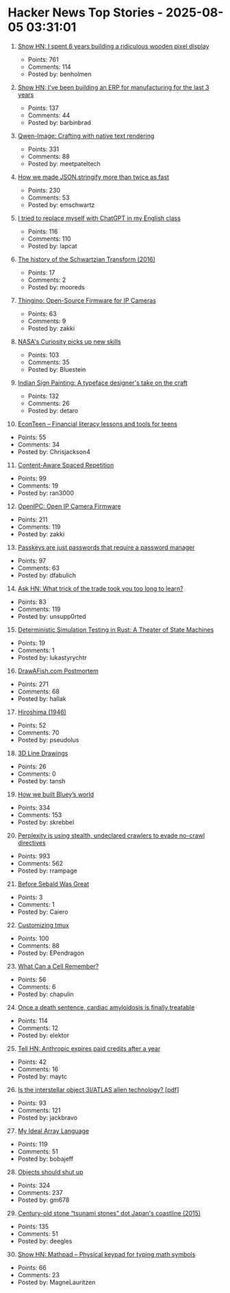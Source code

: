 # Hacker News Top Stories - 2025-08-05 03:31:01

1. [Show HN: I spent 6 years building a ridiculous wooden pixel display](https://benholmen.com/blog/kilopixel/)
   - Points: 761
   - Comments: 114
   - Posted by: benholmen

2. [Show HN: I've been building an ERP for manufacturing for the last 3 years](https://github.com/crbnos/carbon)
   - Points: 137
   - Comments: 44
   - Posted by: barbinbrad

3. [Qwen-Image: Crafting with native text rendering](https://qwenlm.github.io/blog/qwen-image/)
   - Points: 331
   - Comments: 88
   - Posted by: meetpateltech

4. [How we made JSON.stringify more than twice as fast](https://v8.dev/blog/json-stringify)
   - Points: 230
   - Comments: 53
   - Posted by: emschwartz

5. [I tried to replace myself with ChatGPT in my English class](https://lithub.com/what-happened-when-i-tried-to-replace-myself-with-chatgpt-in-my-english-classroom/)
   - Points: 116
   - Comments: 110
   - Posted by: lapcat

6. [The history of the Schwartzian Transform (2016)](https://www.perl.com/article/the-history-of-the-schwartzian-transform/)
   - Points: 17
   - Comments: 2
   - Posted by: mooreds

7. [Thingino: Open-Source Firmware for IP Cameras](https://thingino.com/)
   - Points: 63
   - Comments: 9
   - Posted by: zakki

8. [NASA's Curiosity picks up new skills](https://www.jpl.nasa.gov/news/marking-13-years-on-mars-nasas-curiosity-picks-up-new-skills/)
   - Points: 103
   - Comments: 35
   - Posted by: Bluestein

9. [Indian Sign Painting: A typeface designer's take on the craft](https://bl.ag/indian-sign-painting-a-typeface-designers-take-on-the-craft/)
   - Points: 132
   - Comments: 26
   - Posted by: detaro

10. [EconTeen – Financial literacy lessons and tools for teens](https://econteen.com/)
   - Points: 55
   - Comments: 34
   - Posted by: Chrisjackson4

11. [Content-Aware Spaced Repetition](https://www.giacomoran.com/blog/content-aware-sr/)
   - Points: 99
   - Comments: 19
   - Posted by: ran3000

12. [OpenIPC: Open IP Camera Firmware](https://openipc.org/à)
   - Points: 211
   - Comments: 119
   - Posted by: zakki

13. [Passkeys are just passwords that require a password manager](https://danfabulich.medium.com/passkeys-are-just-passwords-that-require-a-password-manager-ebb7f2fdcadf)
   - Points: 97
   - Comments: 63
   - Posted by: dfabulich

14. [Ask HN: What trick of the trade took you too long to learn?](undefined)
   - Points: 83
   - Comments: 119
   - Posted by: unsupp0rted

15. [Deterministic Simulation Testing in Rust: A Theater of State Machines](https://www.polarsignals.com/blog/posts/2025/07/08/dst-rust)
   - Points: 19
   - Comments: 1
   - Posted by: lukastyrychtr

16. [DrawAFish.com Postmortem](https://aldenhallak.com/blog/posts/draw-a-fish-postmortem.html)
   - Points: 271
   - Comments: 68
   - Posted by: hallak

17. [Hiroshima (1946)](https://www.newyorker.com/magazine/1946/08/31/hiroshima)
   - Points: 52
   - Comments: 70
   - Posted by: pseudolus

18. [3D Line Drawings](https://amritkwatra.com/experiments/3d-line-drawings)
   - Points: 26
   - Comments: 0
   - Posted by: tansh

19. [How we built Bluey’s world](https://www.itsnicethat.com/features/how-we-built-bluey-s-world-cartoon-background-scenery-art-director-catriona-drummond-animation-090725)
   - Points: 334
   - Comments: 153
   - Posted by: skrebbel

20. [Perplexity is using stealth, undeclared crawlers to evade no-crawl directives](https://blog.cloudflare.com/perplexity-is-using-stealth-undeclared-crawlers-to-evade-website-no-crawl-directives/)
   - Points: 993
   - Comments: 562
   - Posted by: rrampage

21. [Before Sebald Was Great](https://www.thenation.com/article/culture/wg-sebald-silent-catastrophes/)
   - Points: 3
   - Comments: 1
   - Posted by: Caiero

22. [Customizing tmux](https://evgeniipendragon.com/posts/customizing-tmux-and-making-it-less-dreadful/)
   - Points: 100
   - Comments: 88
   - Posted by: EPendragon

23. [What Can a Cell Remember?](https://www.quantamagazine.org/what-can-a-cell-remember-20250730/)
   - Points: 56
   - Comments: 6
   - Posted by: chapulin

24. [Once a death sentence, cardiac amyloidosis is finally treatable](https://www.nytimes.com/2025/08/04/well/cardiac-amyloidosis.html)
   - Points: 114
   - Comments: 12
   - Posted by: elektor

25. [Tell HN: Anthropic expires paid credits after a year](undefined)
   - Points: 42
   - Comments: 16
   - Posted by: maytc

26. [Is the interstellar object 3I/ATLAS alien technology? [pdf]](https://lweb.cfa.harvard.edu/~loeb/HCL25.pdf)
   - Points: 93
   - Comments: 121
   - Posted by: jackbravo

27. [My Ideal Array Language](https://www.ashermancinelli.com/csblog/2025-7-20-Ideal-Array-Language.html)
   - Points: 119
   - Comments: 51
   - Posted by: bobajeff

28. [Objects should shut up](https://dustri.org/b/objects-should-shut-the-fuck-up.html)
   - Points: 324
   - Comments: 237
   - Posted by: gm678

29. [Century-old stone “tsunami stones” dot Japan's coastline (2015)](https://www.smithsonianmag.com/smart-news/century-old-warnings-against-tsunamis-dot-japans-coastline-180956448/)
   - Points: 135
   - Comments: 51
   - Posted by: deegles

30. [Show HN: Mathpad – Physical keypad for typing math symbols](https://www.crowdsupply.com/summa-cogni/mathpad)
   - Points: 66
   - Comments: 23
   - Posted by: MagneLauritzen

